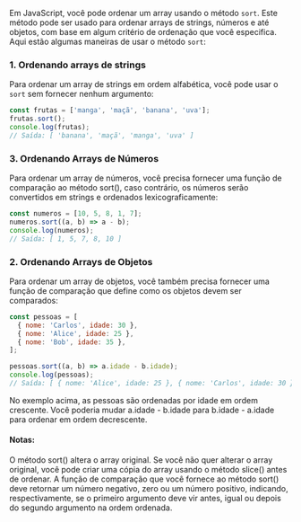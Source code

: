 Em JavaScript, você pode ordenar um array usando o método `sort`. Este método pode ser usado para ordenar arrays de strings, números e até objetos, com base em algum critério de ordenação que você especifica. Aqui estão algumas maneiras de usar o método `sort`:

### 1. Ordenando arrays de strings
Para ordenar um array de strings em ordem alfabética, você pode usar o `sort` sem fornecer nenhum argumento:

```javascript
const frutas = ['manga', 'maçã', 'banana', 'uva'];
frutas.sort();
console.log(frutas); 
// Saída: [ 'banana', 'maçã', 'manga', 'uva' ]
```

### 3. Ordenando Arrays de Números
Para ordenar um array de números, você precisa fornecer uma função de comparação ao método sort(), caso contrário, os números serão convertidos em strings e ordenados lexicograficamente:

```javascript
const numeros = [10, 5, 8, 1, 7];
numeros.sort((a, b) => a - b);
console.log(numeros); 
// Saída: [ 1, 5, 7, 8, 10 ]
```

### 2. Ordenando Arrays de Objetos
Para ordenar um array de objetos, você também precisa fornecer uma função de comparação que define como os objetos devem ser comparados:

```javascript
const pessoas = [
  { nome: 'Carlos', idade: 30 },
  { nome: 'Alice', idade: 25 },
  { nome: 'Bob', idade: 35 },
];

pessoas.sort((a, b) => a.idade - b.idade);
console.log(pessoas); 
// Saída: [ { nome: 'Alice', idade: 25 }, { nome: 'Carlos', idade: 30 }, { nome: 'Bob', idade: 35 } ]
```

No exemplo acima, as pessoas são ordenadas por idade em ordem crescente. Você poderia mudar a.idade - b.idade para b.idade - a.idade para ordenar em ordem decrescente.

#### Notas:

O método sort() altera o array original. Se você não quer alterar o array original, você pode criar uma cópia do array usando o método slice() antes de ordenar.
A função de comparação que você fornece ao método sort() deve retornar um número negativo, zero ou um número positivo, indicando, respectivamente, se o primeiro argumento deve vir antes, igual ou depois do segundo argumento na ordem ordenada.
